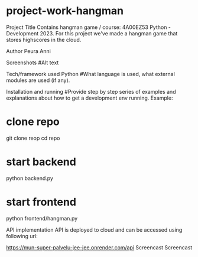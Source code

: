 # project-work-hangman
Project Title
Contains hangman game / course: 4A00EZ53 Python - Development 2023.
For this project we've made a hangman game that stores highscores in the cloud.

Author
Peura Anni

Screenshots
#Alt text

Tech/framework used
Python
#What language is used, what external modules are used (if any).

Installation and running
#Provide step by step series of examples and explanations about how to get a development env running. Example:

# clone repo
git clone reop
cd repo

# start backend
python backend.py

# start frontend
python frontend/hangman.py


API implementation
API is deployed to cloud and can be accessed using following url:

https://mun-super-palvelu-jee-jee.onrender.com/api
Screencast
Screencast
